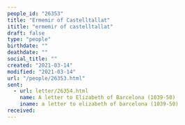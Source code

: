 ```yaml
---
people_id: "26353"
title: "Ermemir of Castelltallat"
ititle: "ermemir of castelltallat"
draft: false
type: "people"
birthdate: ""
deathdate: ""
social_title: ""
created: "2021-03-14"
modified: "2021-03-14"
url: "/people/26353.html"
sent:
  - url: letter/26354.html
    name: A letter to Elizabeth of Barcelona (1039-50)
    iname: a letter to elizabeth of barcelona (1039-50)
received:
---
```

